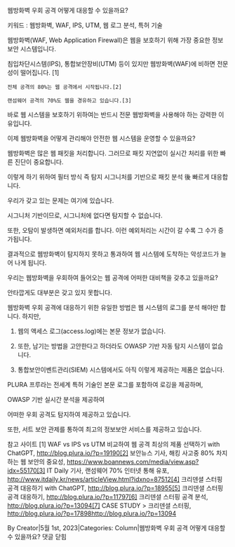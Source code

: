 웹방화벽 우회 공격 어떻게 대응할 수 있을까요?

키워드 : 웹방화벽, WAF, IPS, UTM, 웹 로그 분석, 특허 기술

 

웹방화벽(WAF, Web Application Firewall)은 웹을 보호하기 위해 가장 중요한 정보보안 시스템입니다.

 

침입차단시스템(IPS), 통합보안장비(UTM) 등이 있지만 웹방화벽(WAF)에 비하면 전문성이 떨어집니다.
[1]

 

    전체 공격의 80%는 웹 공격에서 시작됩니다.[2]

    랜섬웨어 공격의 70%도 웹을 경유하고 있습니다.[3]

 

바로 웹 시스템을 보호하기 위하여는 반드시 전문 웹방화벽을 사용해야 하는 강력한 이유입니다.

 

이제 웹방화벽을 어떻게 관리해야 안전한 웹 시스템을 운영할 수 있을까요?

 

웹방화벽은 많은 웹 패킷을 처리합니다. 그러므로 패킷 지연없이 실시간 처리를 위한 빠른 진단이 중요합니다.

이렇게 하기 위하여 필터 방식 즉 탐지 시그니처를 기반으로 패킷 분석 後 빠르게 대응합니다.

 

우리가 갖고 있는 문제는 여기에 있습니다.

시그니처 기반이므로, 시그니처에 없다면 탐지할 수 없습니다.

또한, 오탐이 발생하면 예외처리를 합니다. 이런 예외처리는 시간이 갈 수록 그 수가 증가됩니다.

결과적으로 웹방화벽이 탐지하지 못하고 통과하여 웹 시스템에 도착하는 악성코드가 늘어 나게 됩니다.

 

우리는 웹방화벽을 우회하여 들어오는 웹 공격에 어떠한 대비책을 갖추고 있을까요?

안타깝게도 대부분은 갖고 있지 못합니다.

 

웹방화벽 우회 공격에 대응하기 위한 유일한 방법은 웹 시스템의 로그를 분석 해야만 합니다. 하지만, 

1) 웹의 액세스 로그(access.log)에는 본문 정보가 없습니다.

2) 또한, 남기는 방법을 고안한다고 하더라도 OWASP 기반 자동 탐지 시스템이 없습니다.

3) 통합보안이벤트관리(SIEM) 시스템에서도 아직 이렇게 제공하는 제품은 없습니다.

 

PLURA 프루라는 전세계 특허 기술인 본문 로그를 포함하여 로깅을 제공하며,

OWASP 기반 실시간 분석을 제공하여

어떠한 우회 공격도 탐지하여 제공하고 있습니다.

또한, 서트 보안 관제를 통하여 최고의 정보보안 서비스를 제공하고 있습니다.

 

참고 사이트
[1] WAF vs IPS vs UTM 비교하여 웹 공격 최상의 제품 선택하기 with ChatGPT, http://blog.plura.io/?p=19190[2] 보안뉴스 기사, 해킹 사고중 80% 차지하는 웹 보안의 중요성, https://www.boannews.com/media/view.asp?idx=55170[3] IT Daily 기사, 랜섬웨어 70% 인터넷 통해 유포, http://www.itdaily.kr/news/articleView.html?idxno=87512[4] 크리덴셜 스터핑 공격 대응하기 with ChatGPT, http://blog.plura.io/?p=18955[5] 크리덴셜 스터핑 공격 대응하기, http://blog.plura.io/?p=11797[6] 크리덴셜 스터핑 공격 분석, http://blog.plura.io/?p=13094[7] CASE STUDY >  크리덴셜 스터핑, http://blog.plura.io/?p=17898http://blog.plura.io/?p=13094

 
By Creator|5월 1st, 2023|Categories: Column|웹방화벽 우회 공격 어떻게 대응할 수 있을까요? 댓글 닫힘

